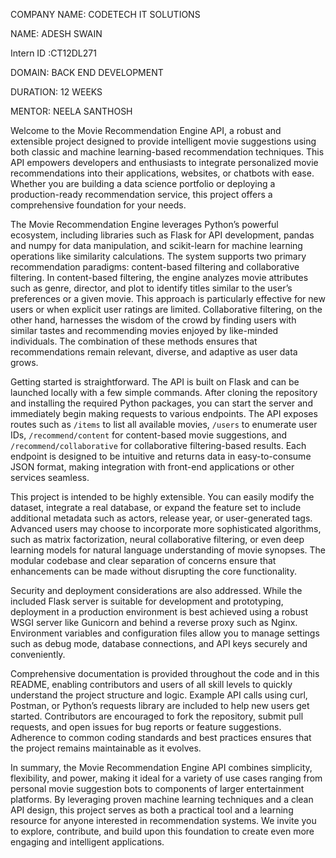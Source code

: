 COMPANY NAME: CODETECH IT SOLUTIONS

NAME: ADESH SWAIN

Intern ID :CT12DL271

DOMAIN: BACK END DEVELOPMENT

DURATION: 12 WEEKS

MENTOR: NEELA SANTHOSH

Welcome to the Movie Recommendation Engine API, a robust and extensible project designed to provide intelligent movie suggestions using both classic and machine learning-based recommendation techniques. This API empowers developers and enthusiasts to integrate personalized movie recommendations into their applications, websites, or chatbots with ease. Whether you are building a data science portfolio or deploying a production-ready recommendation service, this project offers a comprehensive foundation for your needs.

The Movie Recommendation Engine leverages Python’s powerful ecosystem, including libraries such as Flask for API development, pandas and numpy for data manipulation, and scikit-learn for machine learning operations like similarity calculations. The system supports two primary recommendation paradigms: content-based filtering and collaborative filtering. In content-based filtering, the engine analyzes movie attributes such as genre, director, and plot to identify titles similar to the user’s preferences or a given movie. This approach is particularly effective for new users or when explicit user ratings are limited. Collaborative filtering, on the other hand, harnesses the wisdom of the crowd by finding users with similar tastes and recommending movies enjoyed by like-minded individuals. The combination of these methods ensures that recommendations remain relevant, diverse, and adaptive as user data grows.

Getting started is straightforward. The API is built on Flask and can be launched locally with a few simple commands. After cloning the repository and installing the required Python packages, you can start the server and immediately begin making requests to various endpoints. The API exposes routes such as `/items` to list all available movies, `/users` to enumerate user IDs, `/recommend/content` for content-based movie suggestions, and `/recommend/collaborative` for collaborative filtering-based results. Each endpoint is designed to be intuitive and returns data in easy-to-consume JSON format, making integration with front-end applications or other services seamless.

This project is intended to be highly extensible. You can easily modify the dataset, integrate a real database, or expand the feature set to include additional metadata such as actors, release year, or user-generated tags. Advanced users may choose to incorporate more sophisticated algorithms, such as matrix factorization, neural collaborative filtering, or even deep learning models for natural language understanding of movie synopses. The modular codebase and clear separation of concerns ensure that enhancements can be made without disrupting the core functionality.

Security and deployment considerations are also addressed. While the included Flask server is suitable for development and prototyping, deployment in a production environment is best achieved using a robust WSGI server like Gunicorn and behind a reverse proxy such as Nginx. Environment variables and configuration files allow you to manage settings such as debug mode, database connections, and API keys securely and conveniently.

Comprehensive documentation is provided throughout the code and in this README, enabling contributors and users of all skill levels to quickly understand the project structure and logic. Example API calls using curl, Postman, or Python’s requests library are included to help new users get started. Contributors are encouraged to fork the repository, submit pull requests, and open issues for bug reports or feature suggestions. Adherence to common coding standards and best practices ensures that the project remains maintainable as it evolves.

In summary, the Movie Recommendation Engine API combines simplicity, flexibility, and power, making it ideal for a variety of use cases ranging from personal movie suggestion bots to components of larger entertainment platforms. By leveraging proven machine learning techniques and a clean API design, this project serves as both a practical tool and a learning resource for anyone interested in recommendation systems. We invite you to explore, contribute, and build upon this foundation to create even more engaging and intelligent applications.
